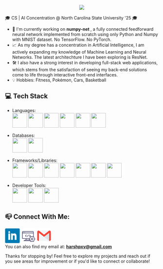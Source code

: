 <p align="center">
  <img src="https://capsule-render.vercel.app/api?type=waving&color=614a9b&height=250&section=header&text=Hi,%20I'm%20Harsh%20Patel!&fontSize=60" />
</p>

🎓 CS | AI Concentration @ North Carolina State University '25 🎓
- 🚧 I'm currently working on <a href="https://github.com/hpatel-27/numpy-net" style="text-decoration:none; color:inherit;"><b style="text-decoration: none; color: inherit;">numpy-net </b></a>, a fully connected feedforward neural network implemented from scratch using only Python and Numpy with MNIST dataset. No TensorFlow. No PyTorch.
- 📈 As my degree has a concentration in Artificial Intelligence, I am actively expanding my knowledge of Machine Learning and Neural Networks. The latest architechture I have been exploring is ResNet. 
- 🛠️ I also have a strong interest in developing full-stack web applications, which stems from the satisfaction of seeing my back-end solutions come to life through interactive front-end interfaces.
- 💡 Hobbies: Fitness, Pokémon, Cars, Basketball
## 💻 Tech Stack
- Languages: \
            <img src="https://cdn.jsdelivr.net/gh/devicons/devicon@latest/icons/java/java-original.svg" width=48 height=48 />
            <img src="https://cdn.jsdelivr.net/gh/devicons/devicon@latest/icons/python/python-original.svg" width=48 height=48 />
            <img src="https://cdn.jsdelivr.net/gh/devicons/devicon@latest/icons/c/c-original.svg" width=48 height=48 />
            <img src="https://cdn.jsdelivr.net/gh/devicons/devicon@latest/icons/javascript/javascript-original.svg" width=48 height=48 />
            <img src="https://cdn.jsdelivr.net/gh/devicons/devicon@latest/icons/html5/html5-original.svg" width=48 height=48 />
            <img src="https://cdn.jsdelivr.net/gh/devicons/devicon@latest/icons/css3/css3-original.svg" width=48 height=48 />
          
- Databases: \
            <img src="https://cdn.jsdelivr.net/gh/devicons/devicon@latest/icons/mysql/mysql-original-wordmark.svg" width=48 height=48 />
            <img src="https://cdn.jsdelivr.net/gh/devicons/devicon@latest/icons/mariadb/mariadb-original-wordmark.svg" width=48 height=48 />

- Frameworks/Libraries: \
            <img src="https://cdn.jsdelivr.net/gh/devicons/devicon@latest/icons/spring/spring-original.svg" width=48 height=48 />
            <img src="https://cdn.jsdelivr.net/gh/devicons/devicon@latest/icons/react/react-original.svg" width=48 height=48 />
            <img src="https://cdn.jsdelivr.net/gh/devicons/devicon@latest/icons/bootstrap/bootstrap-original.svg" width=48 height=48 />
            <img src="https://cdn.jsdelivr.net/gh/devicons/devicon@latest/icons/pytorch/pytorch-original.svg" width=48 height=48 />
            <img src="https://cdn.jsdelivr.net/gh/devicons/devicon@latest/icons/scikitlearn/scikitlearn-original.svg" width=48 height=48 />
            <img src="https://cdn.jsdelivr.net/gh/devicons/devicon@latest/icons/nodejs/nodejs-original-wordmark.svg" width=48 height=48 />
            <img src="https://cdn.jsdelivr.net/gh/devicons/devicon@latest/icons/junit/junit-plain-wordmark.svg" width=48 height=48 />
          
- Developer Tools: \
            <img src="https://cdn.jsdelivr.net/gh/devicons/devicon@latest/icons/git/git-original-wordmark.svg" width=48 height=48 />
            <img src="https://cdn.jsdelivr.net/gh/devicons/devicon@latest/icons/docker/docker-original.svg" width=48 height=48 />
            <img src="https://cdn.jsdelivr.net/gh/devicons/devicon@latest/icons/amazonwebservices/amazonwebservices-original-wordmark.svg" width=48 height=48 />
          
## 📪 Connect With Me:
[![LinkedIn](./assets/linkedin_icon.png)](https://www.linkedin.com/in/harsh-patel10/)
[![Portfolio](./assets/website_icon.png)](https://hpatel-27.github.io/)
[![Email](./assets/gmail_icon.png)](mailto:harshpxv@gmail.com) \
You can also find my email at: [**harshpxv@gmail.com**](mailto:harshpxv@gmail.com)

Thanks for stopping by! Feel free to explore my projects and reach out if you see areas for improvement or if you'd like to connect or collaborate!
